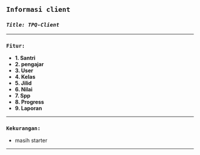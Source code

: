 ## **`Informasi client`**

### **_`Title: TPQ-Client`_**

---

### **`Fitur:`**

- **1. Santri**
- **2. pengajar**
- **3. User**
- **4. Kelas**
- **5. Jilid**
- **6. Nilai**
- **7. Spp**
- **8. Progress**
- **9. Laporan**

---

### **`Kekurangan:`**

- masih starter

---
